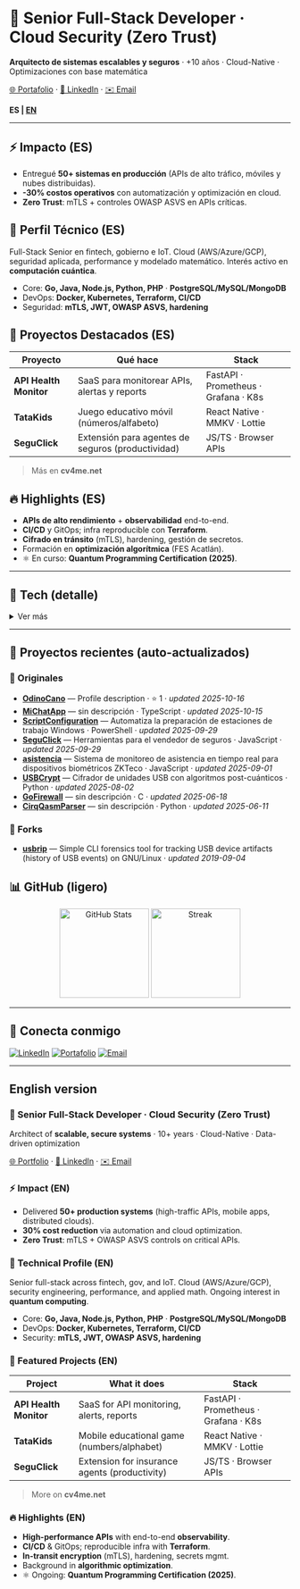 # 🚀 Senior Full-Stack Developer · Cloud Security (Zero Trust)

**Arquitecto de sistemas escalables y seguros** · +10 años · Cloud-Native · Optimizaciones con base matemática

[🌐 Portafolio](https://cv4me.net) · [💼 LinkedIn](https://linkedin.com/in/edgar-misael-cano-dominguez-234333228) · [✉️ Email](mailto:edgarcano.166@gmail.com)

**ES | [EN](#english-version)**

---

## ⚡ Impacto (ES)
- Entregué **50+ sistemas en producción** (APIs de alto tráfico, móviles y nubes distribuidas).
- **-30% costos operativos** con automatización y optimización en cloud.
- **Zero Trust**: mTLS + controles OWASP ASVS en APIs críticas.

## 🧠 Perfil Técnico (ES)
Full-Stack Senior en fintech, gobierno e IoT. Cloud (AWS/Azure/GCP), seguridad aplicada, performance y modelado matemático. Interés activo en **computación cuántica**.

- Core: **Go, Java, Node.js, Python, PHP** · **PostgreSQL/MySQL/MongoDB**
- DevOps: **Docker, Kubernetes, Terraform, CI/CD**
- Seguridad: **mTLS, JWT, OWASP ASVS, hardening**

## 📌 Proyectos Destacados (ES)
| Proyecto | Qué hace | Stack |
|---|---|---|
| **API Health Monitor** | SaaS para monitorear APIs, alertas y reports | FastAPI · Prometheus · Grafana · K8s |
| **TataKids** | Juego educativo móvil (números/alfabeto) | React Native · MMKV · Lottie |
| **SeguClick** | Extensión para agentes de seguros (productividad) | JS/TS · Browser APIs |

> Más en **cv4me.net**

## 🔥 Highlights (ES)
- **APIs de alto rendimiento** + **observabilidad** end-to-end.  
- **CI/CD** y GitOps; infra reproducible con **Terraform**.  
- **Cifrado en tránsito** (mTLS), hardening, gestión de secretos.  
- Formación en **optimización algorítmica** (FES Acatlán).  
- ⚛️ En curso: **Quantum Programming Certification (2025)**.

---

## 🧰 Tech (detalle)
<details>
<summary>Ver más</summary>

**Cloud & DevOps**: AWS, Azure, GCP · Docker · Kubernetes · Terraform · GitHub Actions  
**Back**: Go, Java (Spring), Node.js (Express/Fastify), Python (FastAPI), PHP (Laravel)  
**Data**: PostgreSQL, MySQL, MongoDB, Neo4j, Databricks  
**Front/Móvil**: React, Angular, React Native, Flutter · Android/iOS  
**Seguridad**: OWASP ASVS, mTLS, JWT, SAST/DAST, secretos

</details>

---

## 🔄 Proyectos recientes (auto-actualizados)
<!--START_SECTION:projects-->
### 🧩 Originales
- **[OdinoCano](https://github.com/OdinoCano/OdinoCano)** — Profile description · ⭐ 1 · _updated 2025-10-16_
- **[MiChatApp](https://github.com/OdinoCano/MiChatApp)** — sin descripción · TypeScript · _updated 2025-10-15_
- **[ScriptConfiguration](https://github.com/OdinoCano/ScriptConfiguration)** — Automatiza la preparación de estaciones de trabajo Windows · PowerShell · _updated 2025-09-29_
- **[SeguClick](https://github.com/OdinoCano/SeguClick)** — Herramientas para el vendedor de seguros · JavaScript · _updated 2025-09-29_
- **[asistencia](https://github.com/OdinoCano/asistencia)** — Sistema de monitoreo de asistencia en tiempo real para dispositivos biométricos ZKTeco · JavaScript · _updated 2025-09-01_
- **[USBCrypt](https://github.com/OdinoCano/USBCrypt)** — Cifrador de unidades USB con algoritmos post-cuánticos · Python · _updated 2025-08-02_
- **[GoFirewall](https://github.com/OdinoCano/GoFirewall)** — sin descripción · C · _updated 2025-06-18_
- **[CirqQasmParser](https://github.com/OdinoCano/CirqQasmParser)** — sin descripción · Python · _updated 2025-06-11_

### 🍴 Forks
- **[usbrip](https://github.com/OdinoCano/usbrip)** — Simple CLI forensics tool for tracking USB device artifacts (history of USB events) on GNU/Linux · _updated 2019-09-04_
<!--END_SECTION:projects-->

## 📊 GitHub (ligero)
<div align="center">
  <img alt="GitHub Stats" height="160"
       src="https://github-readme-stats.vercel.app/api?username=OdinoCano&show_icons=true&theme=transparent" />
  <img alt="Streak" height="160"
       src="https://streak-stats.demolab.com?user=OdinoCano&theme=transparent" />
</div>

---

## 🤝 Conecta conmigo
[![LinkedIn](https://img.shields.io/badge/LinkedIn-0077B5.svg?logo=linkedin&logoColor=white)](https://linkedin.com/in/edgar-misael-cano-dominguez-234333228)
[![Portafolio](https://img.shields.io/badge/Portafolio-000.svg?logo=vercel&logoColor=white)](https://cv4me.net)
[![Email](https://img.shields.io/badge/Email-D14836.svg?logo=gmail&logoColor=white)](mailto:edgarcano.166@gmail.com)

---

## English version

### <a id="english-version"></a>🚀 Senior Full-Stack Developer · Cloud Security (Zero Trust)

Architect of **scalable, secure systems** · 10+ years · Cloud-Native · Data-driven optimization

[🌐 Portfolio](https://cv4me.net) · [💼 LinkedIn](https://linkedin.com/in/edgar-misael-cano-dominguez-234333228) · [✉️ Email](mailto:edgarcano.166@gmail.com)

### ⚡ Impact (EN)
- Delivered **50+ production systems** (high-traffic APIs, mobile apps, distributed clouds).
- **30% cost reduction** via automation and cloud optimization.
- **Zero Trust**: mTLS + OWASP ASVS controls on critical APIs.

### 🧠 Technical Profile (EN)
Senior full-stack across fintech, gov, and IoT. Cloud (AWS/Azure/GCP), security engineering, performance, and applied math. Ongoing interest in **quantum computing**.

- Core: **Go, Java, Node.js, Python, PHP** · **PostgreSQL/MySQL/MongoDB**
- DevOps: **Docker, Kubernetes, Terraform, CI/CD**
- Security: **mTLS, JWT, OWASP ASVS, hardening**

### 📌 Featured Projects (EN)
| Project | What it does | Stack |
|---|---|---|
| **API Health Monitor** | SaaS for API monitoring, alerts, reports | FastAPI · Prometheus · Grafana · K8s |
| **TataKids** | Mobile educational game (numbers/alphabet) | React Native · MMKV · Lottie |
| **SeguClick** | Extension for insurance agents (productivity) | JS/TS · Browser APIs |

> More on **cv4me.net**

### 🔥 Highlights (EN)
- **High-performance APIs** with end-to-end **observability**.  
- **CI/CD** & GitOps; reproducible infra with **Terraform**.  
- **In-transit encryption** (mTLS), hardening, secrets mgmt.  
- Background in **algorithmic optimization**.  
- ⚛️ Ongoing: **Quantum Programming Certification (2025)**.
